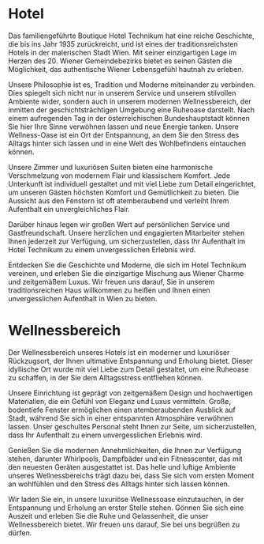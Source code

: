 # Hotel

Das familiengeführte Boutique Hotel Technikum hat eine reiche Geschichte, die bis ins Jahr 1935 zurückreicht, und ist eines der traditionsreichsten Hotels in der malerischen Stadt Wien. Mit seiner einzigartigen Lage im Herzen des 20. Wiener Gemeindebezirks bietet es seinen Gästen die Möglichkeit, das authentische Wiener Lebensgefühl hautnah zu erleben.

Unsere Philosophie ist es, Tradition und Moderne miteinander zu verbinden. Dies spiegelt sich nicht nur in unserem Service und unserem stilvollen Ambiente wider, sondern auch in unserem modernen Wellnessbereich, der inmitten der geschichtsträchtigen Umgebung eine Ruheoase darstellt. Nach einem aufregenden Tag in der österreichischen Bundeshauptstadt können Sie hier Ihre Sinne verwöhnen lassen und neue Energie tanken. Unsere Wellness-Oase ist ein Ort der Entspannung, an dem Sie den Stress des Alltags hinter sich lassen und in eine Welt des Wohlbefindens eintauchen können.

Unsere Zimmer und luxuriösen Suiten bieten eine harmonische Verschmelzung von modernem Flair und klassischem Komfort. Jede Unterkunft ist individuell gestaltet und mit viel Liebe zum Detail eingerichtet, um unseren Gästen höchsten Komfort und Gemütlichkeit zu bieten. Die Aussicht aus den Fenstern ist oft atemberaubend und verleiht Ihrem Aufenthalt ein unvergleichliches Flair.

Darüber hinaus legen wir großen Wert auf persönlichen Service und Gastfreundschaft. Unsere herzlichen und engagierten Mitarbeiter stehen Ihnen jederzeit zur Verfügung, um sicherzustellen, dass Ihr Aufenthalt im Hotel Technikum zu einem unvergesslichen Erlebnis wird.

Entdecken Sie die Geschichte und Moderne, die sich im Hotel Technikum vereinen, und erleben Sie die einzigartige Mischung aus Wiener Charme und zeitgemäßem Luxus. Wir freuen uns darauf, Sie in unserem traditionsreichen Haus willkommen zu heißen und Ihnen einen unvergesslichen Aufenthalt in Wien zu bieten.


# Wellnessbereich
Der Wellnessbereich unseres Hotels ist ein moderner und luxuriöser Rückzugsort, der Ihnen ultimative Entspannung und Erholung bietet. Dieser idyllische Ort wurde mit viel Liebe zum Detail gestaltet, um eine Ruheoase zu schaffen, in der Sie dem Alltagsstress entfliehen können.

Unsere Einrichtung ist geprägt von zeitgemäßem Design und hochwertigen Materialien, die ein Gefühl von Eleganz und Luxus vermitteln. Große, bodentiefe Fenster ermöglichen einen atemberaubenden Ausblick auf Stadt, während Sie sich in einer entspannten Atmosphäre verwöhnen lassen. Unser geschultes Personal steht Ihnen zur Seite, um sicherzustellen, dass Ihr Aufenthalt zu einem unvergesslichen Erlebnis wird.

Genießen Sie die modernen Annehmlichkeiten, die Ihnen zur Verfügung stehen, darunter Whirlpools, Dampfbäder und ein Fitnesscenter, das mit den neuesten Geräten ausgestattet ist. Das helle und luftige Ambiente unseres Wellnessbereichs trägt dazu bei, dass Sie sich vom ersten Moment an wohlfühlen und den Stress des Alltags hinter sich lassen können.

Wir laden Sie ein, in unsere luxuriöse Wellnessoase einzutauchen, in der Entspannung und Erholung an erster Stelle stehen. Gönnen Sie sich eine Auszeit und erleben Sie die Ruhe und Gelassenheit, die unser Wellnessbereich bietet. Wir freuen uns darauf, Sie bei uns begrüßen zu dürfen.
